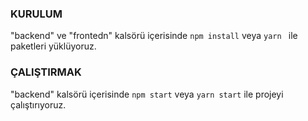 ### KURULUM

"backend" ve "frontedn" kalsörü içerisinde `npm install` veya `yarn ` ile paketleri yüklüyoruz.

### ÇALIŞTIRMAK

"backend"  kalsörü içerisinde `npm start` veya `yarn start` ile projeyi çalıştırıyoruz.




